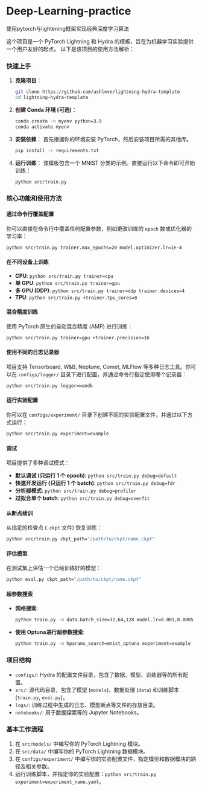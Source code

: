 # Deep-Learning-practice
使用pytorch与lightening框架实现经典深度学习算法

这个项目是一个 PyTorch Lightning 和 Hydra 的模板，旨在为机器学习实验提供一个用户友好的起点。 以下是该项目的使用方法解析：

### **快速上手**

1.  **克隆项目**：
    ```bash
    git clone https://github.com/ashleve/lightning-hydra-template
    cd lightning-hydra-template
    ```

2.  **创建 Conda 环境 (可选)**：
    ```bash
    conda create -n myenv python=3.9
    conda activate myenv
    ```

3.  **安装依赖**：
    首先根据你的环境安装 PyTorch，然后安装项目所需的其他库。
    ```bash
    pip install -r requirements.txt
    ```

4.  **运行训练**：
    该模板包含一个 MNIST 分类的示例。直接运行以下命令即可开始训练：
    ```bash
    python src/train.py
    ```

### **核心功能和使用方法**

#### **通过命令行覆盖配置**
你可以直接在命令行中覆盖任何配置参数，例如更改训练的 `epoch` 数或优化器的学习率：
```bash
python src/train.py trainer.max_epochs=20 model.optimizer.lr=1e-4
```

#### **在不同设备上训练**
- **CPU**: `python src/train.py trainer=cpu`
- **单 GPU**: `python src/train.py trainer=gpu`
- **多 GPU (DDP)**: `python src/train.py trainer=ddp trainer.devices=4`
- **TPU**: `python src/train.py +trainer.tpu_cores=8`

#### **混合精度训练**
使用 PyTorch 原生的自动混合精度 (AMP) 进行训练：
```bash
python src/train.py trainer=gpu +trainer.precision=16
```

#### **使用不同的日志记录器**
项目支持 Tensorboard, W&B, Neptune, Comet, MLFlow 等多种日志工具。你可以在 `configs/logger/` 目录下进行配置，并通过命令行指定使用哪个记录器：
```bash
python src/train.py logger=wandb
```

#### **运行实验配置**
你可以在 `configs/experiment/` 目录下创建不同的实验配置文件，并通过以下方式运行：
```bash
python src/train.py experiment=example
```

#### **调试**
项目提供了多种调试模式：
- **默认调试 (只运行 1 个 epoch)**: `python src/train.py debug=default`
- **快速开发运行 (只运行 1 个 batch)**: `python src/train.py debug=fdr`
- **分析器模式**: `python src/train.py debug=profiler`
- **过拟合单个 batch**: `python src/train.py debug=overfit`

#### **从断点续训**
从指定的检查点 (`.ckpt` 文件) 恢复训练：
```bash
python src/train.py ckpt_path="/path/to/ckpt/name.ckpt"
```

#### **评估模型**
在测试集上评估一个已经训练好的模型：
```bash
python eval.py ckpt_path="/path/to/ckpt/name.ckpt"
```

#### **超参数搜索**
- **网格搜索**:
  ```bash
  python train.py -m data.batch_size=32,64,128 model.lr=0.001,0.0005
  ```
- **使用 Optuna进行超参数搜索**:
  ```bash
  python train.py -m hparams_search=mnist_optuna experiment=example
  ```

### **项目结构**
- `configs/`: Hydra 的配置文件目录，包含了数据、模型、训练器等的所有配置。
- `src/`: 源代码目录，包含了模型 (`models`)、数据处理 (`data`) 和训练脚本 (`train.py`, `eval.py`)。
- `logs/`: 训练过程中生成的日志、模型断点等文件的存放目录。
- `notebooks/`: 用于数据探索等的 Jupyter Notebooks。

### **基本工作流程**

1.  在 `src/models/` 中编写你的 PyTorch Lightning 模块。
2.  在 `src/data/` 中编写你的 PyTorch Lightning 数据模块。
3.  在 `configs/experiment/` 中编写你的实验配置文件，指定模型和数据模块的路径及相关参数。
4.  运行训练脚本，并指定你的实验配置：`python src/train.py experiment=experiment_name.yaml`。